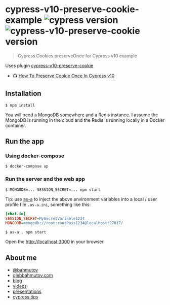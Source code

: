 # cypress-v10-preserve-cookie-example ![cypress version](https://img.shields.io/badge/cypress-10.7.0-brightgreen) ![cypress-v10-preserve-cookie version](https://img.shields.io/badge/cypress--v10--preserve--cookie-1.1.0-brightgreen)

> Cypress.Cookies.preserveOnce for Cypress v10 example

Uses plugin [cypress-v10-preserve-cookie](https://github.com/bahmutov/cypress-v10-preserve-cookie)

- 📺 [How To Preserve Cookie Once In Cypress v10](https://youtu.be/b8aoVh6IdCg)

## Installation

```shell
$ npm install
```

You will need a MongoDB somewhere and a Redis instance. I assume the MongoDB is running in the cloud and the Redis is running locally in a Docker container.

## Run the app

### Using docker-compose

```shell
$ docker-compose up
```

### Run the server and the web app

```shell
$ MONGODB=... SESSION_SECRET=... npm start
```

Tip: use [as-a](https://github.com/bahmutov/as-a) to inject the above environment variables into a local / user profile file `.as-a.ini`, something like this:

```ini
[chat.io]
SESSION_SECRET=MySecretVariable1234
MONGODB=mongodb://root:rootPass1234@localhost:27017/
```

```shell
$ as-a . npm start
```

Open the [http://localhost:3000](http://localhost:3000) in your browser.

## About me

- [@bahmutov](https://twitter.com/bahmutov)
- [glebbahmutov.com](https://glebbahmutov.com)
- [blog](https://glebbahmutov.com/blog)
- [videos](https://www.youtube.com/glebbahmutov)
- [presentations](https://slides.com/bahmutov)
- [cypress.tips](https://cypress.tips)
